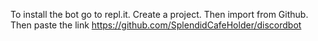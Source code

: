 To install the bot go to repl.it.
Create a project.
Then import from Github.
Then paste the link https://github.com/SplendidCafeHolder/discordbot
